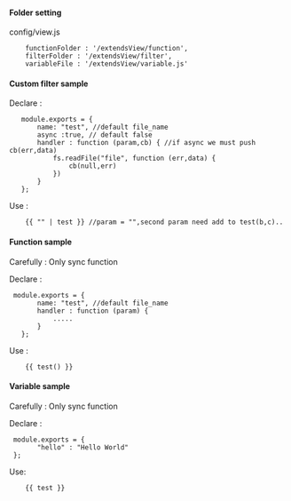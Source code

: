 #### Folder setting

config/view.js
```
    functionFolder : '/extendsView/function',
    filterFolder : '/extendsView/filter',
    variableFile : '/extendsView/variable.js'
```
#### Custom filter sample

Declare : 
```
   module.exports = {
       name: "test", //default file_name
       async :true, // default false 
       handler : function (param,cb) { //if async we must push cb(err,data)
           fs.readFile("file", function (err,data) {
               cb(null,err)
           })
       }
   }; 
```

Use : 
```
    {{ "" | test }} //param = "",second param need add to test(b,c)..
```



#### Function sample
Carefully : Only sync function

Declare :
```
 module.exports = {
       name: "test", //default file_name
       handler : function (param) { 
           .....
       }
   }; 
```

Use : 
```
    {{ test() }} 
```

#### Variable sample
Carefully : Only sync function

Declare :
```
 module.exports = {
       "hello" : "Hello World"
 }; 
```

Use: 
```
    {{ test }}
```